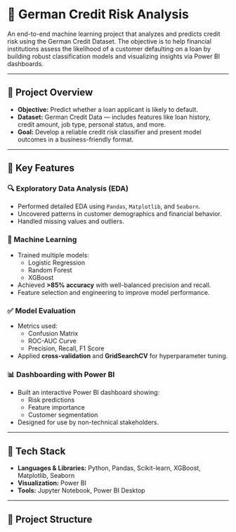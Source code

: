 # 🏦 German Credit Risk Analysis

An end-to-end machine learning project that analyzes and predicts credit risk using the German Credit Dataset. The objective is to help financial institutions assess the likelihood of a customer defaulting on a loan by building robust classification models and visualizing insights via Power BI dashboards.

---

## 📌 Project Overview

- **Objective:** Predict whether a loan applicant is likely to default.
- **Dataset:** German Credit Data — includes features like loan history, credit amount, job type, personal status, and more.
- **Goal:** Develop a reliable credit risk classifier and present model outcomes in a business-friendly format.

---

## 🧪 Key Features

### 🔍 Exploratory Data Analysis (EDA)
- Performed detailed EDA using `Pandas`, `Matplotlib`, and `Seaborn`.
- Uncovered patterns in customer demographics and financial behavior.
- Handled missing values and outliers.

### 🤖 Machine Learning
- Trained multiple models:
  - Logistic Regression
  - Random Forest
  - XGBoost
- Achieved **>85% accuracy** with well-balanced precision and recall.
- Feature selection and engineering to improve model performance.

### ✅ Model Evaluation
- Metrics used:
  - Confusion Matrix
  - ROC-AUC Curve
  - Precision, Recall, F1 Score
- Applied **cross-validation** and **GridSearchCV** for hyperparameter tuning.

### 📊 Dashboarding with Power BI
- Built an interactive Power BI dashboard showing:
  - Risk predictions
  - Feature importance
  - Customer segmentation
- Designed for use by non-technical stakeholders.

---

## 🧰 Tech Stack

- **Languages & Libraries:** Python, Pandas, Scikit-learn, XGBoost, Matplotlib, Seaborn
- **Visualization:** Power BI
- **Tools:** Jupyter Notebook, Power BI Desktop

---

## 📂 Project Structure

